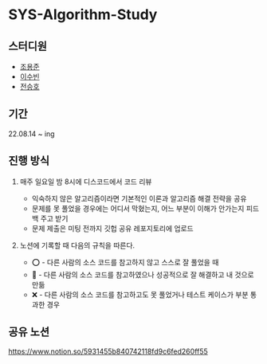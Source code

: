 # SYS-Algorithm-Study

## 스터디원

- [조용준](https://github.com/yongjunism)
- [이수빈](https://github.com/dltnqls9788)
- [전승호](https://github.com/SeungHoJUN)

## 기간

22.08.14 ~ ing 

## 진행 방식

1. 매주 일요일 밤 8시에 디스코드에서 코드 리뷰
   - 익숙하지 않은 알고리즘이라면 기본적인 이론과 알고리즘 해결 전략을 공유 
   - 문제를 못 풀었을 경우에는 어디서 막혔는지, 어느 부분이 이해가 안가는지 피드백 주고 받기
   - 문제 제출은 미팅 전까지 깃헙 공유 레포지토리에 업로드

2. 노션에 기록할 때 다음의 규칙을 따른다.
   - ⭕ - 다른 사람의 소스 코드를 참고하지 않고 스스로 잘 풀었을 때
   - 🔺 - 다른 사람의 소스 코드를 참고하였으나 성공적으로 잘 해결하고 내 것으로 만듦
   - ❌ - 다른 사람의 소스 코드를 참고하고도 못 풀었거나 테스트 케이스가 부분 통과한 경우

## 공유 노션
https://www.notion.so/5931455b840742118fd9c6fed260ff55